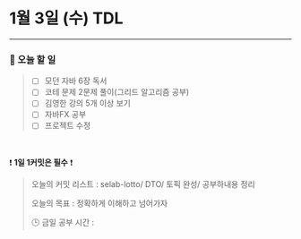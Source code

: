 # 1월 3일 (수) TDL

---

### 📌 오늘 할 일

> - [ ] 모던 자바 6장 독서
> - [ ] 코테 문제 2문제 풀이(그리드 알고리즘 공부)
> - [ ] 김영한 강의 5개 이상 보기
> - [ ] 자바FX 공부
> - [ ] 프로젝트 수정

<br/>

❗ **1일 1커밋은 필수** ❗
> 오늘의 커밋 리스트 : selab-lotto/ DTO/ 토픽 완성/ 공부하내용 정리
>
> 오늘의 목표  : 정확하게 이해하고 넘어가자
>
> 🕒 금일 공부 시간 :
>

<br/>